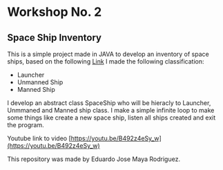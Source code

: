 # Workshop No. 2
## Space Ship Inventory
This is a simple project made in JAVA to develop an inventory of space ships, based on the following [Link](https://moaramore.com/2016/05/14/clasificacion-de-las-naves-espaciales/)
I made the following classification:
- Launcher
- Unmanned Ship
- Manned Ship

I develop an abstract class SpaceShip who will be hieracly to Launcher, Unmmaned and Manned ship class. I make a simple infinite loop to make some things like create a new space ship, listen all ships created and exit the program.

Youtube link to video [https://youtu.be/B492z4eSy_w](https://youtu.be/B492z4eSy_w)

This repository was made by Eduardo Jose Maya Rodriguez.
